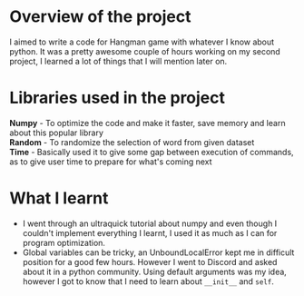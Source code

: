 # Overview of the project
I aimed to write a code for Hangman game with whatever I know about python. It was a pretty awesome couple of hours working on my second project, I learned a lot of things that I will mention later on.
# Libraries used in the project
**Numpy** - To optimize the code and make it faster, save memory and learn about this popular library <br>
**Random** - To randomize the selection of word from given dataset <br>
**Time** - Basically used it to give some gap between execution of commands, as to give user time to prepare for what's coming next
# What I learnt
- I went through an ultraquick tutorial about numpy and even though I couldn't implement everything I learnt, I used it as much as I can for program optimization.
- Global variables can be tricky, an UnboundLocalError kept me in difficult position for a good few hours. However I went to Discord and asked about it in a python community. Using default arguments was my idea, however I got to know that I need to learn about `__init__` and `self`.
